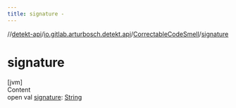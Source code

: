 ```yaml
---
title: signature -
---
```

//[detekt-api](../../index.md)/[io.gitlab.arturbosch.detekt.api](../index.md)/[CorrectableCodeSmell](index.md)/[signature](signature.md)



# signature  
[jvm]  
Content  
open val [signature](signature.md): [String](https://kotlinlang.org/api/latest/jvm/stdlib/kotlin/-string/index.html)  



